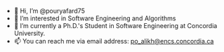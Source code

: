 - 👋 Hi, I’m @pouryafard75
- 👀 I’m interested in Software Engineering and Algorithms
- 🌱 I’m currently a Ph.D.'s Student in Software Engineering at Concordia University.
- 📫 You can reach me via email address: po_alikh@encs.concordia.ca

<!---
pouryafard75/pouryafard75 is a ✨ special ✨ repository because its `README.md` (this file) appears on your GitHub profile.
You can click the Preview link to take a look at your changes.
--->
